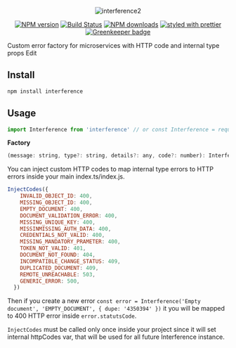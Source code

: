 <div align="center">

![interference2](https://user-images.githubusercontent.com/6388707/44865709-587bc600-ac83-11e8-9e38-bfb9e9426086.png)

</div>

<div align="center">
  
[![NPM version](https://img.shields.io/npm/v/interference.svg?style=flat)](https://www.npmjs.com/package/interference)
[![Build Status](  https://travis-ci.org/nucleode/interference.svg?branch=master)](https://travis-ci.org/nucleode/interference)
[![NPM downloads](https://img.shields.io/npm/dm/interference.svg?style=flat)](https://www.npmjs.com/package/interference) 
[![styled with prettier](https://img.shields.io/badge/styled_with-prettier-ff69b4.svg)](https://github.com/prettier/prettier) [![Greenkeeper badge](https://badges.greenkeeper.io/nucleode/interference.svg)](https://greenkeeper.io/)

</div>

Custom error factory for microservices with HTTP code and internal type props Edit

## Install

```bash
npm install interference
```

## Usage

```javascript
import Interference from 'interference' // or const Interference = require('interference').default
```

<b>Factory</b>
```javascript
(message: string, type?: string, details?: any, code?: number): Interference
```

You can inject custom HTTP codes to map internal type errors to HTTP errors inside your main index.ts/index.js.

```javascript
InjectCodes({
    INVALID_OBJECT_ID: 400,
    MISSING_OBJECT_ID: 400,
    EMPTY_DOCUMENT: 400,
    DOCUMENT_VALIDATION_ERROR: 400,
    MISSING_UNIQUE_KEY: 400,
    MISSINMISSING_AUTH_DATA: 400,
    CREDENTIALS_NOT_VALID: 400,
    MISSING_MANDATORY_PRAMETER: 400,
    TOKEN_NOT_VALID: 401,
    DOCUMENT_NOT_FOUND: 404,
    INCOMPATIBLE_CHANGE_STATUS: 409,
    DUPLICATED_DOCUMENT: 409,
    REMOTE_UNREACHABLE: 503,
    GENERIC_ERROR: 500,
  })
  ```
  
Then if you create a new error `const error = Interference('Empty document', 'EMPTY_DOCUMENT', { dupe: '4350394' })` it you will be mapped to 400 HTTP error inside `error.statutsCode`.

`InjectCodes` must be called only once inside your project since it will set internal httpCodes var, that will be used for all future Interference instance.
